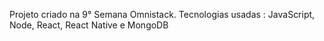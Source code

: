 Projeto criado na 9° Semana Omnistack.
Tecnologias usadas :  JavaScript, Node, React, React Native e MongoDB
